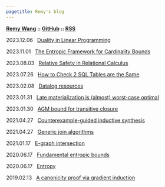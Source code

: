 ```yaml
---
pagetitle: Remy's blog
---
```


**[Remy Wang](https://remy.wang/) :: [GitHub](https://github.com/remysucre/remysucre.github.io) :: [RSS](feed.rss)**

2023.12.06 &nbsp; [Duality in Linear Programming](dual-lp.html)

2023.11.01 &nbsp; [The Entropic Framework for Cardinality Bounds](entropy-card.html)

2023.08.03 &nbsp; [Relative Safety in Relational Calculus](relational-calculus.html)

2023.07.26 &nbsp; [How to Check 2 SQL Tables are the Same](sql-eq.html)

2023.02.08 &nbsp; [Datalog resources](datalog-resources.html)

2023.01.31 &nbsp; [Late materialization is (almost) worst-case optimal](late-materialization.html)

2023.01.30 &nbsp; [AGM bound for transitive closure](recursive-agm.html)

2021.04.27 &nbsp; [Counterexample-guided inductive synthesis](cegis.html)

2021.04.27 &nbsp; [Generic join algorithms](wcoj.html)

2021.01.17 &nbsp; [E-graph intersection](egraph-inter.html)

2020.06.17 &nbsp; [Fundamental entropic bounds](entropic-bounds.html)

2020.06.17 &nbsp; [Entropy](entropy.html)

2019.02.13 &nbsp; [A canonicity proof via gradient induction](grad-ind.html)

